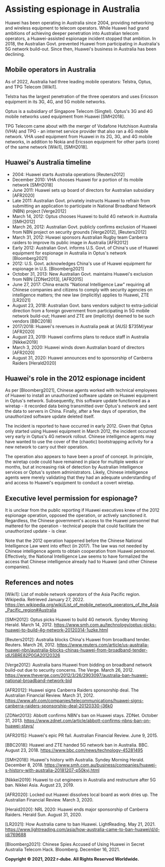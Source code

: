 # Assisting espionage in Australia
Huawei has been operating in Australia since 2004, providing networking and wireless equipment to telecom operators.
While Huawei had grand ambitions of achieving deeper penetration into Australian telecom operators, a Huawei-assisted espionage incident stopped that ambition.
In 2018, the Australian Govt. prevented Huawei from participating in Australia's 5G network build-out.
Since then, Huawei's business in Australia has been declining.

## Mobile operators in Australia
As of 2022, Australia had three leading mobile operators: Telstra, Optus, and TPG Telecom \[Wiki1\].

Telstra has the largest penetration of the three operators and uses Ericsson equipment in its 3G, 4G, and 5G mobile networks.

Optus is a subsidiary of Singapore Telecom (Singtel). Optus's 3G and 4G mobile networks used equipment from Huawei \[SMH2018\].

TPG Telecom came about with the merger of Vodafone Hutchison Australia (VHA) and TPG - an internet service provider that also ran a 4G mobile network. VHA used equipment from Huawei in its 2G, 3G, and 4G mobile networks, in addition to Nokia and Ericsson equipment for other parts (core) of the same network \[Wiki1\], \[SMH2018\].

## Huawei's Australia timeline 
- 2004: Huawei starts Australia operations \[Reuters2012\]
- December 2010: VHA chooses Huawei for a portion of its mobile network \[SMH2018\]
- June 2011: Huawei sets up board of directors for Australian subsidiary \[AFR2020\]
- Late 2011: Australian Govt. privately instructs Huawei to refrain from submitting an application to participate in National Broadband Network (NBN) project \[Verge2012\]
- March 14, 2012: Optus chooses Huawei to build 4G network in Australia \[SMH2012\]
- March 26, 2012: Australian Govt. publicly confirms exclusion of Huawei from NBN project on security grounds \[Verge2012\], \[Reuters2012\]
- March 31, 2012: Huwaei sponsors Australian Rugby team Canberra raiders to improve its public image in Australia \[AFR2012\]
- Early 2012: Australian Govt. informs U.S. Govt. of China's use of Huawei equipment for espionage in Australia in Optus's network \[Bloomberg2021\]
- 2012: U.S. Govt. acknowledges China's use of Huawei equipment for espionage in U.S. \[Bloomberg2021\]
- October 31, 2013: New Australian Govt. maintains Huawei's exclusion from NBN \[ZDNet2013\], \[AFR2015\]
- June 27, 2017: China enacts "National Intelligence Law" requiring all Chinese companies and citizens to comply with security agencies on intelligence matters; the new law (implicitly) applies to Huawei, ZTE \[LR2021\]
- August 23, 2018: Australian Govt. bans vendors subject to extra-judicial direction from a foreign government from participating in 5G mobile network build-out; Huawei and ZTE are (implicitly) deemed to be such vendors \[BBC2018\]
- 2017/2018: Huawei's revenues in Australia peak at (AUS) $735M/year \[AFR2020\]
- August 23, 2019: Huawei confirms plans to reduce staff in Australia \[Nikkei2019\]
- March 3, 2020: Huawei winds down Australian board of directors \[AFR2020\]
- August 31, 2020: Huawei announces end to sponsorship of Canberra Raiders \[Herald2020\]

## Huawei's role in the 2012 espionage incident
As per \[Bloomberg2021\], Chinese agents worked with technical employees of Huawei to install an unauthorized software update on Huawei equipment in Optus's network.
Subsequently, this software update functioned as a wiretap - it recorded data being transmitted over Optus's network and sent the data to servers in China. 
Finally, after a few days of operation, the unauthorized software update deleted itself.

The incident is reported to have occurred in early 2012.
Given that Optus only started using Huawei equipment in March 2012, the incident occurred very early in Optus's 4G network rollout.
Chinese intelligence agents may have wanted to use the cover of the (chaotic) bootstrapping activity for a new network to carry out their operation.

The operation also appears to have been a proof of concept. In principle, the wiretap code could have remained in place for multiple weeks or months, but at increasing risk of detection by Australian Intelligence services or Optus's system administrators.
Likely, Chinese intelligence agents were merely validating that they had an adequate understanding of and access to Huawei's equipment to conduct a covert wiretap.

## Executive level permission for espionage?
It is unclear from the public reporting if Huawei executives knew of the 2012 espionage operation, opposed the operation, or actively sanctioned it.
Regardless, the Chinese government's access to the Huawei personnel that mattered for the operation - technical people that could facilitate the unauthorized update - is clear.

Note that the 2012 operation happened before the Chinese National Intelligence Law went into effect (in 2017).
The law was not needed by Chinese intelligence agents to obtain cooperation from Huawei personnel.
Effectively, the National Intelligence Law seems to have formalized the access that Chinese intelligence already had to Huawei (and other Chinese companies).


## References and notes
\[Wiki1\]: List of mobile network operators of the Asia Pacific region. Wikipedia. Retrieved January 27, 2022. https://en.wikipedia.org/wiki/List_of_mobile_network_operators_of_the_Asia_Pacific_region#Australia

\[SMH2012\]: Optus picks Huawei to build 4G network. Syndey Morning Herald. March 14, 2012. https://www.smh.com.au/technology/optus-picks-huawei-to-build-4g-network-20120314-1uzke.html

\[Reuters2012\]: Australia blocks China's Huawei from broadband tender. Reuters. March 26, 2012. https://www.reuters.com/article/us-australia-huawei-nbn/australia-blocks-chinas-huawei-from-broadband-tender-idUSBRE82P0GA20120326

\[Verge2012\]: Australia bans Huawei from bidding on broadband network build-out due to security concerns. The Verge. March 26, 2012. https://www.theverge.com/2012/3/26/2903097/australia-ban-huawei-national-broadband-network-bid

\[AFR2012\]: Huawei signs Canberra Raiders sponsorship deal. The Australian Financial Review. March 31, 2012. https://www.afr.com/companies/telecommunications/huawei-signs-canberra-raiders-sponsorship-deal-20120330-j36k0

\[ZDNet2013\]: Abbott confirms NBN's ban on Huawei stays. ZDNet. October 31, 2013. https://www.zdnet.com/article/abbott-confirms-nbns-ban-on-huawei-stays/

\[AFR2015\]: Huawei's epic PR fail. Australian Financial Review. June 9, 2015.

\[BBC2018\]: Huawei and ZTE handed 5G network ban in Australia. BBC. August 23, 2018. https://www.bbc.com/news/technology-45281495 

\[SMH2018\]: Huawei's history with Australia. Syndey Morning Herald. December 8, 2018. https://www.smh.com.au/business/companies/huawei-s-history-with-australia-20181207-p50kyj.html

\[Nikkei2019\]: Huawei to cut engineers in Australia and restructure after 5G ban. Nikkei Asia. August 23, 2019.

\[AFR2020\]: Locked out Huawei dissolves local board as work dries up. The Australian Financial Review. March 3, 2020.

\[Herald2020\]: NRL 2020: Huawei ends major sponsorship of Canberra Raiders. Herald Sun. August 31, 2020.

\[LR2021\]: How Australia came to ban Huawei. LightReading. May 21, 2021. https://www.lightreading.com/asia/how-australia-came-to-ban-huawei/d/d-id/769688 

\[Bloomberg2021\]: Chinese Spies Accused of Using Huawei in Secret Australia Telecom Hack. Bloomberg. December 16, 2021.

**Copyright © 2021, 2022 r-dube. All Rights Reserved Worldwide.**